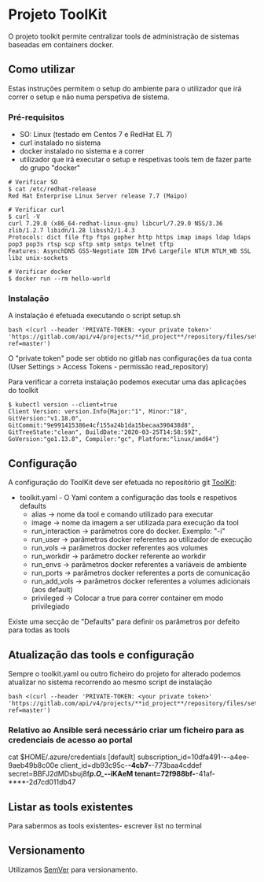 # Projeto ToolKit

O projeto toolkit permite centralizar tools de administração de sistemas baseadas em containers docker. 

## Como utilizar

Estas instruções permitem o setup do ambiente para o utilizador que irá correr o setup e não numa perspetiva de sistema.

### Pré-requisitos

- SO: Linux (testado em Centos 7 e RedHat EL 7)
- curl instalado no sistema
- docker instalado no sistema e a correr
- utilizador que irá executar o setup e respetivas tools tem de fazer parte do grupo "docker"

```
# Verificar SO
$ cat /etc/redhat-release 
Red Hat Enterprise Linux Server release 7.7 (Maipo)

# Verificar curl
$ curl -V
curl 7.29.0 (x86_64-redhat-linux-gnu) libcurl/7.29.0 NSS/3.36 zlib/1.2.7 libidn/1.28 libssh2/1.4.3
Protocols: dict file ftp ftps gopher http https imap imaps ldap ldaps pop3 pop3s rtsp scp sftp smtp smtps telnet tftp
Features: AsynchDNS GSS-Negotiate IDN IPv6 Largefile NTLM NTLM_WB SSL libz unix-sockets

# Verificar docker
$ docker run --rm hello-world

```

### Instalação

A instalação é efetuada executando o script setup.sh 

```
bash <(curl --header 'PRIVATE-TOKEN: <your private token>' 'https://gitlab.com/api/v4/projects/**id_project**/repository/files/setup.sh/raw?ref=master')
```

O "private token" pode ser obtido no gitlab nas configurações da tua conta (User Settings > Access Tokens - permissão read_repository)

Para verificar a correta instalação podemos executar uma das aplicações do toolkit

```
$ kubectl version --client=true
Client Version: version.Info{Major:"1", Minor:"18", GitVersion:"v1.18.0", GitCommit:"9e991415386e4cf155a24b1da15becaa390438d8", GitTreeState:"clean", BuildDate:"2020-03-25T14:58:59Z", GoVersion:"go1.13.8", Compiler:"gc", Platform:"linux/amd64"}
```

## Configuração

A configuração do ToolKit deve ser efetuada no repositório git [ToolKit](https://gitlab.com/tmcmm/toolkit.git):

* toolkit.yaml - O Yaml contem a configuração das tools e respetivos defaults
    * alias -> nome da tool e comando utilizado para executar
    * image -> nome da imagem a ser utilizada para execução da tool
    * run_interaction -> parâmetros core do docker. Exemplo: "-i"
    * run_user -> parâmetros docker referentes ao utilizador de execução
    * run_vols -> parâmetros docker referentes aos volumes
    * run_workdir -> parâmetro docker referente ao workdir
    * run_envs -> parâmetros docker referentes a variáveis de ambiente
    * run_ports -> parâmetros docker referentes a ports de comunicação
    * run_add_vols -> parâmetros docker referentes a volumes adicionais (aos default)
    * privileged -> Colocar a true para correr container em modo privilegiado

Existe uma secção de "Defaults" para definir os parâmetros por defeito para todas as tools

## Atualização das tools e configuração

Sempre o toolkit.yaml ou outro ficheiro do projeto for alterado podemos atualizar no sistema recorrendo ao mesmo script de instalação

```
bash <(curl --header 'PRIVATE-TOKEN: <your private token>' 'https://gitlab.com/api/v4/projects/**id_project**/repository/files/setup.sh/raw?ref=master')
``` 

### Relativo ao Ansible será necessário criar um ficheiro para as credenciais de acesso ao portal

cat $HOME/.azure/credentials
[default]
subscription_id=10dfa491-****-****-a4ee-9aeb49b8c00e
client_id=db93c95c-****-4cb7-****-773baa4cddef
secret=BBFJ2dMDsbuj8f***p.O_-*******-iKAeM
tenant=72f988bf-****-41af-****-2d7cd011db47


## Listar as tools existentes

Para sabermos as tools existentes- escrever list no terminal 

## Versionamento

Utilizamos [SemVer](http://semver.org/) para versionamento.
